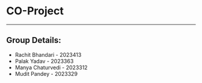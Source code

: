 # CO-Project
---
## Group Details:
- Rachit Bhandari - 2023413
- Palak Yadav - 2023363
- Manya Chaturvedi - 2023312
- Mudit Pandey - 2023329
